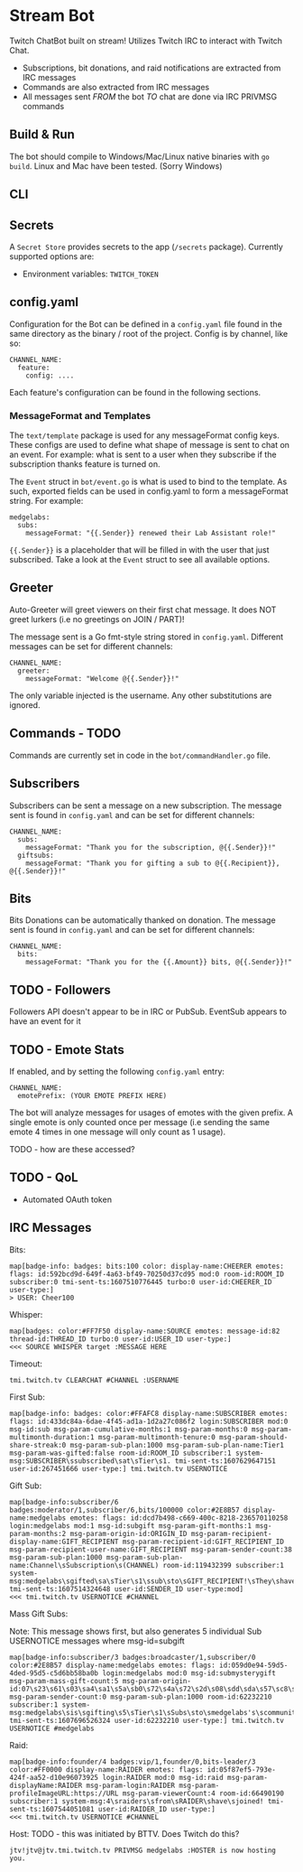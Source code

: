 # Stream Bot

Twitch ChatBot built on stream! Utilizes Twitch IRC to interact with Twitch Chat.

* Subscriptions, bit donations, and raid notifications are extracted from IRC messages
* Commands are also extracted from IRC messages
* All messages sent _FROM_ the bot _TO_ chat are done via IRC PRIVMSG commands

## Build & Run

The bot should compile to Windows/Mac/Linux native binaries with `go build`.
Linux and Mac have been tested. (Sorry Windows)

## CLI



## Secrets

A `Secret Store` provides secrets to the app (`/secrets` package). Currently supported options
are:

* Environment variables: `TWITCH_TOKEN`

## config.yaml

Configuration for the Bot can be defined in a `config.yaml` file found in the same directory
as the binary / root of the project. Config is by channel, like so:

```
CHANNEL_NAME:
  feature:
    config: ....
```

Each feature's configuration can be found in the following sections.

### MessageFormat and Templates

The `text/template` package is used for any messageFormat config keys. These configs are used
to define what shape of message is sent to chat on an event. For example: what is sent
to a user when they subscribe if the subscription thanks feature is turned on.

The `Event` struct in `bot/event.go` is what is used to bind to the template. As such, exported
fields can be used in config.yaml to form a messageFormat string. For example:

```
medgelabs:
  subs:
    messageFormat: "{{.Sender}} renewed their Lab Assistant role!"
```

`{{.Sender}}` is a placeholder that will be filled in with the user that just subscribed. Take
a look at the `Event` struct to see all available options.

## Greeter

Auto-Greeter will greet viewers on their first chat message. It does NOT greet
lurkers (i.e no greetings on JOIN / PART)!

The message sent is a Go fmt-style string stored in `config.yaml`. Different messages
can be set for different channels:

```
CHANNEL_NAME:
  greeter:
    messageFormat: "Welcome @{{.Sender}}!"
```

The only variable injected is the username. Any other substitutions are ignored.

## Commands - TODO

Commands are currently set in code in the `bot/commandHandler.go` file.

## Subscribers

Subscribers can be sent a message on a new subscription. The message sent is
found in `config.yaml` and can be set for different channels:

```
CHANNEL_NAME:
  subs:
    messageFormat: "Thank you for the subscription, @{{.Sender}}!"
  giftsubs:
    messageFormat: "Thank you for gifting a sub to @{{.Recipient}}, @{{.Sender}}!"
```

## Bits

Bits Donations can be automatically thanked on donation. The message sent is
found in `config.yaml` and can be set for different channels:

```
CHANNEL_NAME:
  bits:
    messageFormat: "Thank you for the {{.Amount}} bits, @{{.Sender}}!"
```

## TODO - Followers

Followers API doesn't appear to be in IRC or PubSub.
EventSub appears to have an event for it

## TODO - Emote Stats

If enabled, and by setting the following `config.yaml` entry:

```
CHANNEL_NAME:
  emotePrefix: (YOUR EMOTE PREFIX HERE)
```

The bot will analyze messages for usages of emotes with the given prefix. A single
emote is only counted once per message (i.e sending the same emote 4 times in one
message will only count as 1 usage).

TODO - how are these accessed?

## TODO - QoL

* Automated OAuth token

## IRC Messages

Bits:

```
map[badge-info: badges: bits:100 color: display-name:CHEERER emotes: flags: id:592bcd9d-649f-4a63-bf49-70250d37cd95 mod:0 room-id:ROOM_ID subscriber:0 tmi-sent-ts:1607510776445 turbo:0 user-id:CHEERER_ID user-type:]
> USER: Cheer100
```

Whisper:

```
map[badges: color:#FF7F50 display-name:SOURCE emotes: message-id:82 thread-id:THREAD_ID turbo:0 user-id:USER_ID user-type:]
<<< SOURCE WHISPER target :MESSAGE HERE
```

Timeout:

```
tmi.twitch.tv CLEARCHAT #CHANNEL :USERNAME
```

First Sub:

```
map[badge-info: badges: color:#FFAFC8 display-name:SUBSCRIBER emotes: flags: id:433dc84a-6dae-4f45-ad1a-1d2a27c086f2 login:SUBSCRIBER mod:0 msg-id:sub msg-param-cumulative-months:1 msg-param-months:0 msg-param-multimonth-duration:1 msg-param-multimonth-tenure:0 msg-param-should-share-streak:0 msg-param-sub-plan:1000 msg-param-sub-plan-name:Tier1 msg-param-was-gifted:false room-id:ROOM_ID subscriber:1 system-msg:SUBSCRIBER\ssubscribed\sat\sTier\s1. tmi-sent-ts:1607629647151 user-id:267451666 user-type:] tmi.twitch.tv USERNOTICE
```

Gift Sub:

```
map[badge-info:subscriber/6 badges:moderator/1,subscriber/6,bits/100000 color:#2E8B57 display-name:medgelabs emotes: flags: id:dcd7b498-c669-400c-8218-236570110258 login:medgelabs mod:1 msg-id:subgift msg-param-gift-months:1 msg-param-months:2 msg-param-origin-id:ORIGIN_ID msg-param-recipient-display-name:GIFT_RECIPIENT msg-param-recipient-id:GIFT_RECIPIENT_ID msg-param-recipient-user-name:GIFT_RECIPIENT msg-param-sender-count:38 msg-param-sub-plan:1000 msg-param-sub-plan-name:Channel\sSubscription\s(CHANNEL) room-id:119432399 subscriber:1 system-msg:medgelabs\sgifted\sa\sTier\s1\ssub\sto\sGIFT_RECIPIENT!\sThey\shave\sgiven\s38\sGift\sSubs\sin\sthe\schannel! tmi-sent-ts:1607514324648 user-id:SENDER_ID user-type:mod]
<<< tmi.twitch.tv USERNOTICE #CHANNEL
```

Mass Gift Subs:

Note: This message shows first, but also generates 5 individual Sub USERNOTICE messages where msg-id=subgift

```
map[badge-info:subscriber/3 badges:broadcaster/1,subscriber/0 color:#2E8B57 display-name:medgelabs emotes: flags: id:059d0e94-59d5-4ded-95d5-c5d6bb58ba0b login:medgelabs mod:0 msg-id:submysterygift msg-param-mass-gift-count:5 msg-param-origin-id:07\s23\s61\s03\sa4\sa1\s5a\sb0\s72\s4a\s72\s2d\s08\sdd\sda\s57\sc8\s24\sf6\s17 msg-param-sender-count:0 msg-param-sub-plan:1000 room-id:62232210 subscriber:1 system-msg:medgelabs\sis\sgifting\s5\sTier\s1\sSubs\sto\smedgelabs's\scommunity! tmi-sent-ts:1607696526324 user-id:62232210 user-type:] tmi.twitch.tv USERNOTICE #medgelabs
```

Raid:

```
map[badge-info:founder/4 badges:vip/1,founder/0,bits-leader/3 color:#FF0000 display-name:RAIDER emotes: flags: id:05f87ef5-793e-424f-aa52-d10e96073925 login:RAIDER mod:0 msg-id:raid msg-param-displayName:RAIDER msg-param-login:RAIDER msg-param-profileImageURL:https://URL msg-param-viewerCount:4 room-id:66490190 subscriber:1 system-msg:4\sraiders\sfrom\sRAIDER\shave\sjoined! tmi-sent-ts:1607544051081 user-id:RAIDER_ID user-type:]
<<< tmi.twitch.tv USERNOTICE #CHANNEL
```

Host:
TODO - this was initiated by BTTV. Does Twitch do this?

```
jtv!jtv@jtv.tmi.twitch.tv PRIVMSG medgelabs :HOSTER is now hosting you.
```
